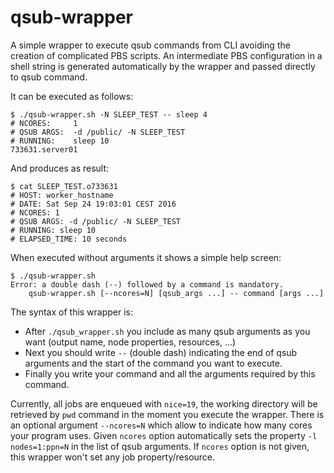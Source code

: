 # qsub-wrapper

A simple wrapper to execute qsub commands from CLI avoiding the
creation of complicated PBS scripts. An intermediate PBS configuration in a
shell string is generated automatically by the wrapper and passed directly to
qsub command.

It can be executed as follows:

```
$ ./qsub-wrapper.sh -N SLEEP_TEST -- sleep 4
# NCORES:     1
# QSUB ARGS:  -d /public/ -N SLEEP_TEST
# RUNNING:    sleep 10
733631.server01
```

And produces as result:

```
$ cat SLEEP_TEST.o733631
# HOST: worker_hostname
# DATE: Sat Sep 24 19:03:01 CEST 2016
# NCORES: 1
# QSUB ARGS: -d /public/ -N SLEEP_TEST
# RUNNING: sleep 10
# ELAPSED_TIME: 10 seconds
```

When executed without arguments it shows a simple help screen:

```
$ ./qsub-wrapper.sh
Error: a double dash (--) followed by a command is mandatory.
    qsub-wrapper.sh [--ncores=N] [qsub_args ...] -- command [args ...]
```

The syntax of this wrapper is:

- After `./qsub_wrapper.sh` you include as many qsub arguments as you want
  (output name, node properties, resources, ...)
- Next you should write `--` (double dash) indicating the end of qsub arguments
  and the start of the command you want to execute.
- Finally you write your command and all the arguments required by this command.

Currently, all jobs are enqueued with `nice=19`, the working directory will be
retrieved by `pwd` command in the moment you execute the wrapper. There is an
optional argument `--ncores=N` which allow to indicate how many cores your
program uses. Given `ncores` option automatically sets the property `-l
nodes=1:ppn=N` in the list of qsub arguments. If `ncores` option is not given,
this wrapper won't set any job property/resource.

